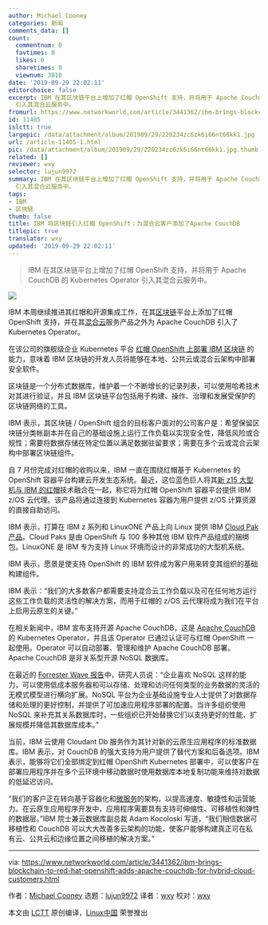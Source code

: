```yaml
---
author: Michael Cooney
categories: 新闻
comments_data: []
count:
  commentnum: 0
  favtimes: 0
  likes: 0
  sharetimes: 0
  viewnum: 3810
date: '2019-09-29 22:02:11'
editorchoice: false
excerpt: IBM 在其区块链平台上增加了红帽 OpenShift 支持，并将用于 Apache CouchDB 的 Kubernetes Operator
  引入其混合云服务中。
fromurl: https://www.networkworld.com/article/3441362/ibm-brings-blockchain-to-red-hat-openshift-adds-apache-couchdb-for-hybrid-cloud-customers.html
id: 11405
islctt: true
largepic: /data/attachment/album/201909/29/220234zc6zk6i66nt66kk1.jpg
url: /article-11405-1.html
pic: /data/attachment/album/201909/29/220234zc6zk6i66nt66kk1.jpg.thumb.jpg
related: []
reviewer: wxy
selector: lujun9972
summary: IBM 在其区块链平台上增加了红帽 OpenShift 支持，并将用于 Apache CouchDB 的 Kubernetes Operator
  引入其混合云服务中。
tags:
- IBM
- 区块链
thumb: false
title: IBM 将区块链引入红帽 OpenShift；为混合云客户添加了Apache CouchDB
titlepic: true
translator: wxy
updated: '2019-09-29 22:02:11'
---
```



> 
> IBM 在其区块链平台上增加了红帽 OpenShift 支持，并将用于 Apache CouchDB 的 Kubernetes Operator 引入其混合云服务中。
> 
> 
> 


![](/data/attachment/album/201909/29/220234zc6zk6i66nt66kk1.jpg)


IBM 本周继续推进其红帽和开源集成工作，在其[区块链](https://www.networkworld.com/article/3330937/how-blockchain-will-transform-the-iot.html)平台上添加了红帽 OpenShift 支持，并在其[混合云](https://www.networkworld.com/article/3268448/what-is-hybrid-cloud-really-and-whats-the-best-strategy.html)服务产品之外为 Apache CouchDB 引入了 Kubernetes Operator。


在该公司的旗舰级企业 Kubernetes 平台 [红帽 OpenShift 上部署 IBM 区块链](https://www.ibm.com/blogs/blockchain/2019/09/ibm-blockchain-platform-meets-red-hat-openshift/) 的能力，意味着 IBM 区块链的开发人员将能够在本地、公共云或混合云架构中部署安全软件。


区块链是一个分布式数据库，维护着一个不断增长的记录列表，可以使用哈希技术对其进行验证，并且 IBM 区块链平台包括用于构建、操作、治理和发展受保护的区块链网络的工具。


IBM 表示，其区块链 / OpenShift 组合的目标客户面对的公司客户是：希望保留区块链分类帐副本并在自己的基础设施上运行工作负载以实现安全性，降低风险或合规性；需要将数据存储在特定位置以满足数据驻留要求；需要在多个云或混合云架构中部署区块链组件。


自 7 月份完成对红帽的收购以来，IBM 一直在围绕红帽基于 Kubernetes 的 OpenShift 容器平台构建云开发生态系统。最近，这位蓝色巨人将其[新 z15 大型机与 IBM 的红帽](https://www.networkworld.com/article/3438542/ibm-z15-mainframe-amps-up-cloud-security-features.html)技术融合在一起，称它将为红帽 OpenShift 容器平台提供 IBM z/OS 云代理。该产品将通过连接到 Kubernetes 容器为用户提供 z/OS 计算资源的直接自助访问。


IBM 表示，打算在 IBM z 系列和 LinuxONE 产品上向 Linux 提供 IBM [Cloud Pak 产品](https://www.networkworld.com/article/3429596/ibm-fuses-its-software-with-red-hats-to-launch-hybrid-cloud-juggernaut.html)。Cloud Paks 是由 OpenShift 与 100 多种其他 IBM 软件产品组成的捆绑包。LinuxONE 是 IBM 专为支持 Linux 环境而设计的非常成功的大型机系统。


IBM 表示，愿景是使支持 OpenShift 的 IBM 软件成为客户用来转变其组织的基础构建组件。


IBM 表示：“我们的大多数客户都需要支持混合云工作负载以及可在任何地方运行这些工作负载的灵活性的解决方案，而用于红帽的 z/OS 云代理将成为我们在平台上启用云原生的关键。”


在相关新闻中，IBM 宣布支持开源 Apache CouchDB，这是 [Apache CouchDB](https://www.ibm.com/cloud/learn/couchdb) 的 Kubernetes Operator，并且该 Operator 已通过认证可与红帽 OpenShift 一起使用。Operator 可以自动部署、管理和维护 Apache CouchDB 部署。Apache CouchDB 是非关系型开源 NoSQL 数据库。


在最近的 [Forrester Wave 报告](https://reprints.forrester.com/#/assets/2/363/RES136481/reports)中，研究人员说：“企业喜欢 NoSQL 这样的能力，可以使用低成本服务器和可以存储、处理和访问任何类型的业务数据的灵活的无模式模型进行横向扩展。NoSQL 平台为企业基础设施专业人士提供了对数据存储和处理的更好控制，并提供了可加速应用程序部署的配置。当许多组织使用 NoSQL 来补充其关系数据库时，一些组织已开始替换它们以支持更好的性能、扩展规模并降低其数据库成本。”


当前，IBM 云使用 Cloudant Db 服务作为其针对新的云原生应用程序的标准数据库。IBM 表示，对 CouchDB 的强大支持为用户提供了替代方案和后备选项。IBM 表示，能够将它们全部绑定到红帽 OpenShift Kubernetes 部署中，可以使客户在部署应用程序并在多个云环境中移动数据时使用数据库本地复制功能来维持对数据的低延迟访问。


“我们的客户正在转向基于容器化和[微服务](https://www.networkworld.com/article/3137250/what-you-need-to-know-about-microservices.html)的架构，以提高速度、敏捷性和运营能力。在云原生应用程序开发中，应用程序需要具有支持可伸缩性、可移植性和弹性的数据层。”IBM 院士兼云数据库副总裁 Adam Kocoloski 写道，“我们相信数据可移植性和 CouchDB 可以大大改善多云架构的功能，使客户能够构建真正可在私有云、公共云和边缘位置之间移植的解决方案。”




---


via: <https://www.networkworld.com/article/3441362/ibm-brings-blockchain-to-red-hat-openshift-adds-apache-couchdb-for-hybrid-cloud-customers.html>


作者：[Michael Cooney](https://www.networkworld.com/author/Michael-Cooney/) 选题：[lujun9972](https://github.com/lujun9972) 译者：[wxy](https://github.com/wxy) 校对：[wxy](https://github.com/wxy)


本文由 [LCTT](https://github.com/LCTT/TranslateProject) 原创编译，[Linux中国](https://linux.cn/) 荣誉推出